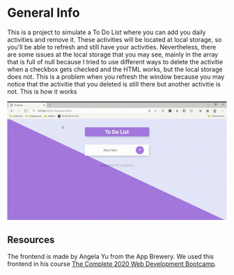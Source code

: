 # General Info

This is a project to simulate a To Do List where you can add you daily activities and remove it. These activities will be located at local 
storage, so you'll be able to refresh and still have your activities. Nevertheless, there are some issues at the local storage that you may see,
mainly in the array that is full of null because I tried to use different ways to delete the activitie when a checkbox gets checked and the HTML
works, but the local storage does not. This is a problem when you refresh the window because you may notice that the activitie that you deleted
is still there but another activitie is not. This is how it works

![List](/gif/To-do-List-Personal_-Microsoft_-Edge-2020-06-06-12-53-48.gif)


## Resources

The frontend is made by Angela Yu from the App Brewery. We used this frontend in his course
[The Complete 2020 Web Development Bootcamp](https://www.udemy.com/course/the-complete-web-development-bootcamp/).
